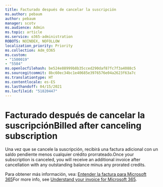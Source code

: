 ```yaml
---
title: Facturado después de cancelar la suscripción
ms.author: pebaum
author: pebaum
manager: scotv
ms.audience: Admin
ms.topic: article
ms.service: o365-administration
ROBOTS: NOINDEX, NOFOLLOW
localization_priority: Priority
ms.collection: Adm_O365
ms.custom:
- "1500019"
- "5584"
ms.openlocfilehash: be524e88999b8b35cced290daf87fc7f3a4088c5
ms.sourcegitcommit: 8bc60ec34bc1e40685e3976576e04a2623f63a7c
ms.translationtype: HT
ms.contentlocale: es-ES
ms.lasthandoff: 04/15/2021
ms.locfileid: "51820447"
---
```

# <a name="billed-after-canceling-subscription"></a><span data-ttu-id="81d1d-102">Facturado después de cancelar la suscripción</span><span class="sxs-lookup"><span data-stu-id="81d1d-102">Billed after canceling subscription</span></span>

<span data-ttu-id="81d1d-103">Una vez que se cancele la suscripción, recibirá una factura adicional con un saldo pendiente menos cualquier crédito prorrateado.</span><span class="sxs-lookup"><span data-stu-id="81d1d-103">Once your subscription is canceled, you will receive an additional invoice after cancellation with any outstanding balance minus any prorated credits.</span></span>

<span data-ttu-id="81d1d-104">Para obtener más información, vea: [Entender la factura para Microsoft 365](https://docs.microsoft.com/microsoft-365/commerce/billing-and-payments/understand-your-invoice2)</span><span class="sxs-lookup"><span data-stu-id="81d1d-104">For more info, see [Understand your invoice for Microsoft 365](https://docs.microsoft.com/microsoft-365/commerce/billing-and-payments/understand-your-invoice2).</span></span>
